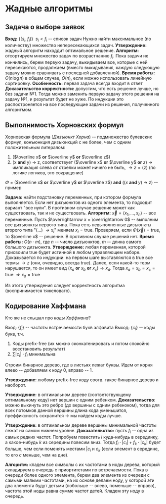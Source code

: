 # Жадные алгоритмы

## Задача о выборе заявок

**Вход:** $\{[s_i, f_i)\} \ \ s_i < f_i$ -- список задач
Нужно найти максимальное (по количеству) множество непересекающихся задач.
**Утверждение:** жадный алгоритм находдит оптимальное решение.
**Алгоритм:** отсортируем множество задач по возрастнанию $f_i$. Пока задачи не кончились, берем первую задачу, выкидываем все, которые с ней пересекаются, продалжаем (вместо выкидывания, каждую следующую задачу можно сравнивать с последней добавленной).
**Время работы:** $O(n\log n)$  в общем случае, $O(n)$, если можно использовать линейную сортировку.
**Особенность:** первая задача всегда входит в ответ
**Доказательство корректности:** допустим, что есть решение лучше, но без задачи №1. Тогда можно заменить первую задачу этого решения на задачу №1, и результат будет не хуже. По индукции это распостроняется на все последующие задачи из решения, полученного алгоритмом.

## Выполнимость Хорновских формул

Хорновская формула (*Дизъюнкт Хорна*) -- подмножество булевских формул, конъюнкция дизъюнкций с не более, чем с одним положительным литералом:
1. ($\overline x$ **or** $\overline y$ **or** $\overline z$)
2. (x **and** y) $\rightarrow$ z, соответствует ($\overline x$ **or** $\overline y$ **or** $z$)
    $\rightarrow$ импликация
    слева от стрелки может ничего не быть, $\rightarrow z = (z)$ (по логике логиков, это сокращение)

$\Phi$ = ($\overline x$ **or** $\overline y$ **or** $\overline z$) **and** (($x$ **and** $y$) $\rightarrow \ z$) -- пример

**Задача:** найти подстановку переменных, при котором формула выполняется.
Если нет дизъюнктов из одного элемента, то подходит вариант "все нули". В противном случае решение может как существовать, так и не существовать.
**Алгоритм:**
$\overrightarrow x = (x_1, ..., x_n)$ -- все переменные.
Пусть $\overrightarrow x = \overrightarrow 0$ -- выполним все дизъюнкты первого типа.
Пока есть невыполненные дизъюнкты второго типа "(...) $\rightarrow x_i$" меняем $x_i=\text{true}$.
Проверяем, если $\Phi(\overrightarrow x) = \text{true}$, то $\overline x$ -- решение. В противном случае решений нет.
**Время работы:** $O(n\cdot m)$, где $n$ -- число дизъюнктов, $m$ -- длина самого большого дизъюнкта.
**Утверждение:** любая переменная, которой присвоили true будет истинной в любом управляющем наборе.
Доказывается по индукции: на первом шаге выставляются в true все термы $\rightarrow z$ (они, очевидно, всегда true). Далее, если какой-то терм нарушается, то он имеет вид ($x_a$ **or** $x_b$ **or** $x_c) \rightarrow x_d$. Тогда $x_a=x_b=x_c=\text{true} \ \Rightarrow x_d=\text{true}$

Из этого утверждения следует корректность алгоритма (воспринимается тяжеловато).

## Кодирование Хаффмана

Кто же не слышал про *коды Хаффмана*?

Вход: $\{f_i\}$ -- частоты встречаемости букв алфавита
Выход: $\{c_i\}$ -- коды букв, т.ч.
1. Коды prefix-free (их можно сконкатенировать и потом спокойно восстановить результат)
2. $\sum|c_i|\cdot f_i$ минимальна

Строим бинарное дерево, где в листьях лежат буквы. Идем от корня влево -- добавляем к коду 0, вправо -- 1.

**Утверждение:** любому prefix-free коду соотв. такое бинарное дерево и наоборот.

**Утверждение:** в оптимальном дереве (соответствующему оптимальному коду) нет вершин с одним ребенком.
**Доказательство:** можно выкинуть это ребро (до вершины с одним ребеноком), тогда для всех потомков данной вершины длина кода уменьшится, преффиксность сохранится $\rightarrow$ мы найдем коды лучше.

**Утверждение:** в оптимальном дереве вершины минимальной частоты лежат на самом нижнем уровне.
**Доказательство:** пусть $f_i$ -- одна из самых редких частот. Попробуем повестить $i$ куда-нибудь в серединку, а какое-нибудь $k$ из середины повесим вниз. Тогда $f_i\cdot|c_i| + f_k\cdot|c_k|$ будет больше, чем если поменять местами $|c_i$ и $c_k$ (если элемент в середине, то его $c$ меньше, чем на дне).

**Алгоритм:** кладем все символы с их частотами в ноды дерева, который складируем в очередь с приортитетами по встречаемости. Пока в очереди более одного элемента, берем два элемента из очереди с самыми малыми частотами, на их основе делаем ноду, у которой эти два элемента будут детьми (побольше -- влево, поменьше -- вправо), частота этой ноды равна сумме частот детей. Кладем эту ноду в очередь.
